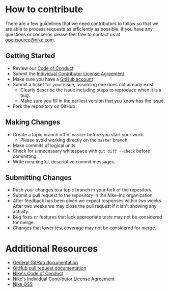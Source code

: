 # How to contribute

There are a few guidelines that we need contributors to follow so that we are able to process requests as efficiently as possible. If you have any questions or concerns please feel free to contact us at [opensource@nike.com](mailto:opensource@nike.com).

## Getting Started

* Review our [Code of Conduct](https://github.com/Nike-Inc/nike-inc.github.io/blob/master/CONDUCT.md)
* Submit the [Individual Contributor License Agreement](https://www.clahub.com/agreements/Nike-Inc/bokor)
* Make sure you have a [GitHub account](https://github.com/signup/free)
* Submit a ticket for your issue, assuming one does not already exist.
  * Clearly describe the issue including steps to reproduce when it is a bug.
  * Make sure you fill in the earliest version that you know has the issue.
* Fork the repository on GitHub

## Making Changes

* Create a topic branch off of `master` before you start your work.
  * Please avoid working directly on the `master` branch.
* Make commits of logical units.
* Check for unnecessary whitespace with `git diff --check` before committing.
* Write meaningful, descriptive commit messages.

## Submitting Changes

* Push your changes to a topic branch in your fork of the repository.
* Submit a pull request to the repository in the Nike-Inc organization.
* After feedback has been given we expect responses within two weeks. After two weeks we may close the pull request if it isn't showing any activity.
* Bug fixes or features that lack appropriate tests may not be considered for merge.
* Changes that lower test coverage may not be considered for merge.

# Additional Resources

* [General GitHub documentation](https://help.github.com/)
* [GitHub pull request documentation](https://help.github.com/send-pull-requests/)
* [Nike's Code of Conduct](https://github.com/Nike-Inc/nike-inc.github.io/blob/master/CONDUCT.md)
* [Nike's Individual Contributor License Agreement](https://www.clahub.com/agreements/Nike-Inc/nike-inc.github.io)
* [Nike OSS](https://nike-inc.github.io/)
